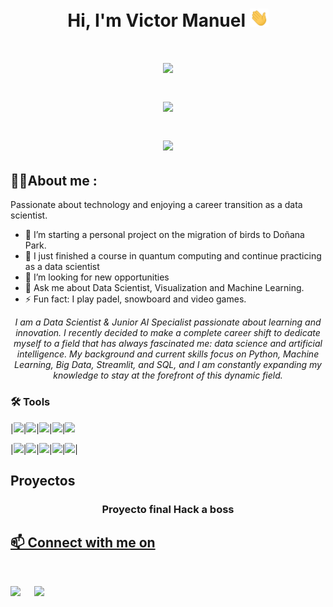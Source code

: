 
<div align="center">
<h1 align= "center">Hi, I'm Victor Manuel <img src="https://raw.githubusercontent.com/ABSphreak/ABSphreak/master/gifs/Hi.gif" width="30px"> 
</div>

<h1 align = "center"><img src="https://i.imgur.com/wdUOw4u.png" width="800"/>
  
[![](https://img.shields.io/badge/LinkedIn-0077B5?style=for-the-badge&logo=linkedin&logoColor=white)](https://www.linkedin.com/in/victormanuelharilloparra/)

<a target="_blank" href="victormanuelhpyuma@gmail.com"><img src="https://img.shields.io/badge/-Gmail-D14836?style=for-the-badge&logo=Gmail&logoColor=white"></img></a>

 
## 👨‍💻About me : 
Passionate about technology and enjoying a career transition as a data scientist.

- 🔭 I’m starting a personal project on the migration of birds to Doñana Park.
- 🌱 I just finished a course in quantum computing and continue practicing as a data scientist
- 👯 I’m looking for new opportunities
- 💬 Ask me about Data Scientist, Visualization and Machine Learning.
- ⚡ Fun fact: I play padel, snowboard and video games.
  
<p align = "center">
  <em>
    I am a Data Scientist & Junior AI Specialist passionate about learning and innovation.
    I recently decided to make a complete career shift to dedicate myself to a field that has always fascinated me: data science and artificial intelligence. My background and current skills focus on Python, Machine Learning, Big Data, Streamlit, and SQL, and I am constantly expanding my knowledge to stay at the forefront of this dynamic field.
  </em>

### 🛠️ Tools 

 
|![](https://img.shields.io/badge/Python-FFD43B?style=for-the-badge&logo=python&logoColor=darkgreen)|![](https://img.shields.io/badge/TensorFlow-FF6F00?style=for-the-badge&logo=TensorFlow&logoColor=white)|![](https://img.shields.io/badge/scikit_learn-F7931E?style=for-the-badge&logo=scikit-learn&logoColor=white)|![](https://img.shields.io/badge/Keras-D00000?style=for-the-badge&logo=Keras&logoColor=white)|![](https://img.shields.io/badge/Jupyter-F37626.svg?&style=for-the-badge&logo=Jupyter&logoColor=white)


|![](https://img.shields.io/badge/conda-342B029.svg?&style=for-the-badge&logo=anaconda&logoColor=white)|![](https://img.shields.io/badge/Pandas-2C2D72?style=for-the-badge&logo=pandas&logoColor=white)|![](https://img.shields.io/badge/Numpy-777BB4?style=for-the-badge&logo=numpy&logoColor=white)|![](https://img.shields.io/badge/Plotly-239120?style=for-the-badge&logo=plotly&logoColor=white)|![](https://img.shields.io/badge/And%20More!-yellow?style=for-the-badge)|
  

## Proyectos

<td width="50">
<h3 align="center">Proyecto final Hack a boss</h3>
<div aling='center'>
<a href="https://github.com/diegodiazgomez/PFB-Grupo-B"/a>



##  📫 Connect with me on 
<br>

<a target="_blank" href="https://www.linkedin.com/in/victormanuelharilloparra"><img src= "https://img.shields.io/badge/-LinkedIn-0077B5?style=for-the-badge&logo=Linkedin&logoColor=white"></img></a>
&emsp;
<a target="_blank" href="victormanuelhpyuma@gmail.com"><img src="https://img.shields.io/badge/-Gmail-D14836?style=for-the-badge&logo=Gmail&logoColor=white"></img></a>

<br>















<!--
**HarilloP/HarilloP** is a ✨ _special_ ✨ repository because its `README.md` (this file) appears on your GitHub profile.

Here are some ideas to get you started:

- 🔭 I’m currently working on ...
- 🌱 I’m currently learning ...
- 👯 I’m looking to collaborate on ...
- 🤔 I’m looking for help with ...
- 💬 Ask me about ...
- 📫 How to reach me: ...
- 😄 Pronouns: ...
- ⚡ Fun fact: ...
-->
